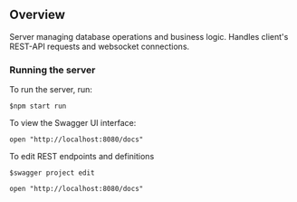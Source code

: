 ## Overview
Server managing database operations and business logic. Handles client's REST-API requests and websocket connections.

### Running the server
To run the server, run:

```
$npm start run
```

To view the Swagger UI interface:

```
open "http://localhost:8080/docs"
```

To edit REST endpoints and definitions

```
$swagger project edit
```
```
open "http://localhost:8080/docs"
```
